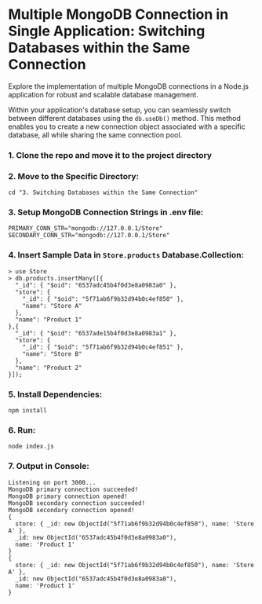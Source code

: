 # Multiple MongoDB Connection in Single Application: Switching Databases within the Same Connection

Explore the implementation of multiple MongoDB connections in a Node.js application for robust and scalable database management.

Within your application's database setup, you can seamlessly switch between different databases using the `db.useDb()` method. This method enables you to create a new connection object associated with a specific database, all while sharing the same connection pool.

### 1. Clone the repo and move it to the project directory

### 2. Move to the Specific Directory:
```
cd "3. Switching Databases within the Same Connection"
```

### 3. Setup MongoDB Connection Strings in .env file:
```
PRIMARY_CONN_STR="mongodb://127.0.0.1/Store"
SECONDARY_CONN_STR="mongodb://127.0.0.1/Store"
```

### 4. Insert Sample Data in `Store.products` Database.Collection:
```
> use Store
> db.products.insertMany([{
  "_id": { "$oid": "6537adc45b4f0d3e8a0983a0" },
  "store": {
    "_id": { "$oid": "5f71ab6f9b32d94b0c4ef850" },
    "name": "Store A"
  },
  "name": "Product 1"
},{
  "_id": { "$oid": "6537ade15b4f0d3e8a0983a1" },
  "store": {
    "_id": { "$oid": "5f71ab6f9b32d94b0c4ef851" },
    "name": "Store B"
  },
  "name": "Product 2"
}]);
```

### 5. Install Dependencies:
```
npm install
```

### 6. Run:
```
node index.js
```

### 7. Output in Console: 
```
Listening on port 3000...
MongoDB primary connection succeeded!
MongoDB primary connection opened!
MongoDB secondary connection succeeded!
MongoDB secondary connection opened!
{
  store: { _id: new ObjectId("5f71ab6f9b32d94b0c4ef850"), name: 'Store A' },
  _id: new ObjectId("6537adc45b4f0d3e8a0983a0"),
  name: 'Product 1'
}
{
  store: { _id: new ObjectId("5f71ab6f9b32d94b0c4ef850"), name: 'Store A' },
  _id: new ObjectId("6537adc45b4f0d3e8a0983a0"),
  name: 'Product 1'
}
```